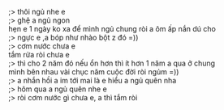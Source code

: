 ;> thôi ngủ nhe e<br>
;> ghệ a ngủ ngon<br>
hẹn e 1 ngày ko xa để mình ngủ chung ròi a ôm ấp nắn dú cho<br>
;> ngực e ,a bóp như nhào bột z đó =))<br>
;> cơm nước chưa e<br>
tắm rửa ròi chưa e<br>
;> thì cho 2 năm đó nếu ổn hơn thì ít hơn 1 năm a qua ở chung<br>
mình bên nhau vài chục năm cuộc đời ròi ngủm =))<br>
;> a nhắn hồi a im tới mai là e hiểu a ngủ quên nha<br>
;> hôm qua a ngủ quên nhe e<br>
;> ròi cơm nước gì chưa e, a thì tắm ròi
